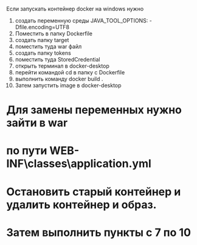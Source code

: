 Если запускать контейнер docker на windows нужно 
1. создать переменную среды  JAVA_TOOL_OPTIONS: -Dfile.encoding=UTF8
2. Поместить в папку Dockerfile
3. создать папку target
4. поместить туда war файл
5. создать папку tokens
6. поместить туда StoredCredential
7. открыть терминал в docker-desktop 
8. перейти командой cd в папку с Dockerfile 
9. выполнить команду docker build . 
10. Затем запустить image в docker-desktop

# Для замены переменных нужно зайти в war
# по пути WEB-INF\classes\application.yml 
# Остановить старый контейнер и удалить контейнер и образ.
# Затем выполнить пункты с 7 по 10 
